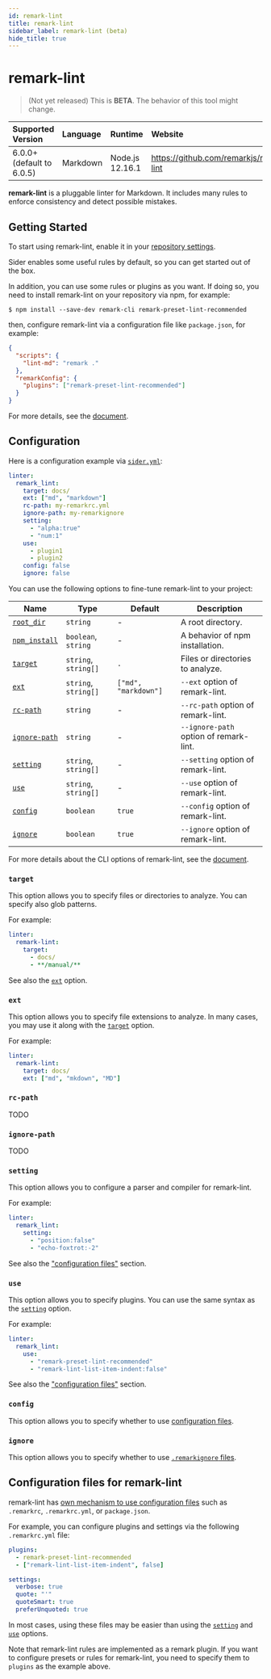 ```yaml
---
id: remark-lint
title: remark-lint
sidebar_label: remark-lint (beta)
hide_title: true
---
```


# remark-lint

> (Not yet released) This is **BETA**. The behavior of this tool might change.

| Supported Version         | Language | Runtime         | Website                                 |
| :------------------------ | :------- | :-------------- | :-------------------------------------- |
| 6.0.0+ (default to 6.0.5) | Markdown | Node.js 12.16.1 | https://github.com/remarkjs/remark-lint |

**remark-lint** is a pluggable linter for Markdown. It includes many rules to enforce consistency and detect possible mistakes.

## Getting Started

To start using remark-lint, enable it in your [repository settings](../../getting-started/repository-settings.md).

Sider enables some useful rules by default, so you can get started out of the box.

In addition, you can use some rules or plugins as you want. If doing so, you need to install remark-lint on your repository via npm, for example:

```shell-session
$ npm install --save-dev remark-cli remark-preset-lint-recommended
```

then, configure remark-lint via a configuration file like `package.json`, for example:

```json
{
  "scripts": {
    "lint-md": "remark ."
  },
  "remarkConfig": {
    "plugins": ["remark-preset-lint-recommended"]
  }
}
```

For more details, see the [document](https://github.com/remarkjs/remark-lint#readme).

## Configuration

Here is a configuration example via [`sider.yml`](../../getting-started/custom-configuration.md):

```yaml
linter:
  remark_lint:
    target: docs/
    ext: ["md", "markdown"]
    rc-path: my-remarkrc.yml
    ignore-path: my-remarkignore
    setting:
      - "alpha:true"
      - "num:1"
    use:
      - plugin1
      - plugin2
    config: false
    ignore: false
```

You can use the following options to fine-tune remark-lint to your project:

| Name                                                                              | Type                 | Default              | Description                            |
| --------------------------------------------------------------------------------- | -------------------- | -------------------- | -------------------------------------- |
| [`root_dir`](../../getting-started/custom-configuration.md#root_dir-option)       | `string`             | -                    | A root directory.                      |
| [`npm_install`](../../getting-started/custom-configuration.md#npm_install-option) | `boolean`, `string`  | -                    | A behavior of npm installation.        |
| [`target`](#target)                                                               | `string`, `string[]` | `.`                  | Files or directories to analyze.       |
| [`ext`](#ext)                                                                     | `string`, `string[]` | `["md", "markdown"]` | `--ext` option of remark-lint.         |
| [`rc-path`](#rc-path)                                                             | `string`             | -                    | `--rc-path` option of remark-lint.     |
| [`ignore-path`](#ignore-path)                                                     | `string`             | -                    | `--ignore-path` option of remark-lint. |
| [`setting`](#setting)                                                             | `string`, `string[]` | -                    | `--setting` option of remark-lint.     |
| [`use`](#use)                                                                     | `string`, `string[]` | -                    | `--use` option of remark-lint.         |
| [`config`](#config)                                                               | `boolean`            | `true`               | `--config` option of remark-lint.      |
| [`ignore`](#ignore)                                                               | `boolean`            | `true`               | `--ignore` option of remark-lint.      |

For more details about the CLI options of remark-lint, see the [document](https://github.com/remarkjs/remark/tree/master/packages/remark-cli#cli).

### `target`

This option allows you to specify files or directories to analyze. You can specify also glob patterns.

For example:

```yaml
linter:
  remark-lint:
    target:
      - docs/
      - **/manual/**
```

See also the [`ext`](#ext) option.

### `ext`

This option allows you to specify file extensions to analyze. In many cases, you may use it along with the [`target`](#target) option.

For example:

```yaml
linter:
  remark-lint:
    target: docs/
    ext: ["md", "mkdown", "MD"]
```

### `rc-path`

TODO

### `ignore-path`

TODO

### `setting`

This option allows you to configure a parser and compiler for remark-lint.

For example:

```yaml
linter:
  remark_lint:
    setting:
      - "position:false"
      - "echo-foxtrot:-2"
```

See also the ["configuration files"](#configuration-files-for-remark-lint) section.

### `use`

This option allows you to specify plugins. You can use the same syntax as the [`setting`](#setting) option.

For example:

```yaml
linter:
  remark_lint:
    use:
      - "remark-preset-lint-recommended"
      - "remark-lint-list-item-indent:false"
```

See also the ["configuration files"](#configuration-files-for-remark-lint) section.

### `config`

This option allows you to specify whether to use [configuration files](#configuration-files-for-remark-lint).

### `ignore`

This option allows you to specify whether to use [`.remarkignore` files](https://github.com/unifiedjs/unified-engine/blob/master/doc/ignore.md).

## Configuration files for remark-lint

remark-lint has [own mechanism to use configuration files](https://github.com/unifiedjs/unified-engine/blob/master/doc/configure.md) such as `.remarkrc`, `.remarkrc.yml`, or `package.json`.

For example, you can configure plugins and settings via the following `.remarkrc.yml` file:

```yaml
plugins:
  - remark-preset-lint-recommended
  - ["remark-lint-list-item-indent", false]

settings:
  verbose: true
  quote: "'"
  quoteSmart: true
  preferUnquoted: true
```

In most cases, using these files may be easier than using the [`setting`](#setting) and [`use`](#use) options.

Note that remark-lint rules are implemented as a remark plugin.
If you want to configure presets or rules for remark-lint, you need to specify them to `plugins` as the example above.

